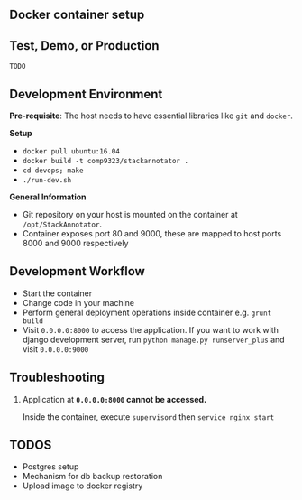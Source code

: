 Docker container setup
----------------------

Test, Demo, or Production
-------------------------
`TODO`

Development Environment
-----------------------

**Pre-requisite**: The host needs to have essential libraries like `git` and `docker`.


**Setup**

 - `docker pull ubuntu:16.04`
 - `docker build -t comp9323/stackannotator .` 
 - `cd devops; make`
 - `./run-dev.sh`


**General Information**

 - Git repository on your host is mounted on the container at `/opt/StackAnnotator`.
 - Container exposes port 80 and 9000, these are mapped to host ports
   8000 and 9000 respectively


Development Workflow
--------------------

- Start the container
- Change code in your machine
- Perform general deployment operations inside container
  e.g. `grunt build`
- Visit `0.0.0.0:8000` to access the application.
  If you want to work with django development server,
  run `python manage.py runserver_plus` and visit `0.0.0.0:9000`


Troubleshooting
---------------
1. Application at **`0.0.0.0:8000` cannot be accessed.**
     
    Inside the container, execute `supervisord` then `service nginx start`


TODOS
-----
- Postgres setup
- Mechanism for db backup restoration
- Upload image to docker registry

